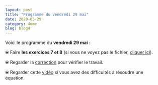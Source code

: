 ```yaml
---
layout: post
title: "Programme du vendredi 29 mai"
date: 2020-05-29
category: 4eme
blog: blog4
---
```


Voici le programme du <b>vendredi 29 mai</b> :

⦿ Faire <b>les exercices 7 et 8</b> (si vous ne voyez pas le fichier, <a href="/exercices/4eme/4eme_exercices_vendredi_29_mai_2020.pdf">cliquer ici</a>). 

<object data="/exercices/4eme/4eme_exercices_vendredi_29_mai_2020.pdf" width="100%" height="500" type='application/pdf'></object>

⦿ Regarder la <a class="correction" href="/exercices/4eme/4eme_exercices_vendredi_29_mai_2020_corrections.pdf">correction</a> pour vérifier le travail.

⦿ Regarder cette <a class="video" href="https://youtu.be/uV_EmbYu9_E">vidéo</a> si vous avez des difficultés à résoudre une équation.
